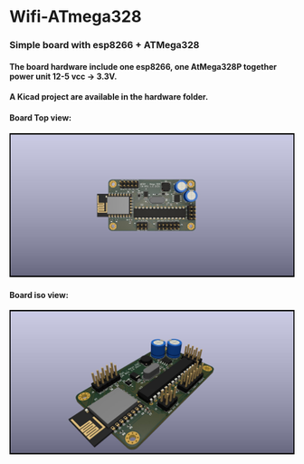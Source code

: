 # Wifi-ATmega328
### Simple board with esp8266 + ATMega328

#### The board hardware include one esp8266, one AtMega328P together power unit 12-5 vcc -> 3.3V.
#### A Kicad project are available in the hardware folder.
#### Board Top view: 
![top board](/hardware/RIO-Mega-328-top.jpg)

#### Board iso view:
![iso board](/hardware/RIO-Mega-328-iso.jpg)


